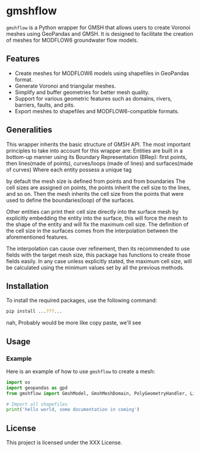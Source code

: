 # gmshflow

`gmshflow` is a Python wrapper for GMSH that allows users to create Voronoi meshes using GeoPandas and GMSH. It is designed to facilitate the creation of meshes for MODFLOW6 groundwater flow models.

## Features

- Create meshes for MODFLOW6 models using shapefiles in GeoPandas format.
- Generate Voronoi and triangular meshes.
- Simplify and buffer geometries for better mesh quality.
- Support for various geometric features such as domains, rivers, barriers, faults, and pits.
- Export meshes to shapefiles and MODFLOW6-compatible formats.

## Generalities
This wrapper inherits the basic structure of GMSH API.
The most important principles to take into account for this wrapper are:
Entities are built in a bottom-up manner using its Boundary Representation (BRep): 
first points, then lines(made of points), curves/loops (made of lines) and surfaces(made of curves)
Where each entity possess a unique tag

by default the mesh size is defined from points and from boundaries
The cell sizes are assigned on points, the points inherit the cell size to the lines, and so on.
Then the mesh inherits the cell size from the points that were used to define the boundaries(loop) of the surfaces.

Other entities can print their cell size directly into the surface mesh by explicitly embedding the entity into
the surface, this will force the mesh to the shape of the entity and will fix the maximum cell size.
The definition of the cell size in the surfaces comes from the interpolation between the aforementioned features.

The interpolation can cause over refinement, then its recommended to use fields with the target mesh size, this package
has functions to create those fields easily. In any case unless explicitly stated, the maximum cell size, will be calculated using the minimum values set by all the previous methods.




## Installation

To install the required packages, use the following command:

```bash
pip install ...???...
```
nah, Probably would be more like copy paste, we'll see

## Usage

### Example

Here is an example of how to use `gmshflow` to create a mesh:

```python
import os
import geopandas as gpd
from gmshflow import GmshModel, GmshMeshDomain, PolyGeometryHandler, LineGeometryHandler

# Import all shapefiles
print('hello world, some documentation in coming')
```

## License

This project is licensed under the XXX License.
